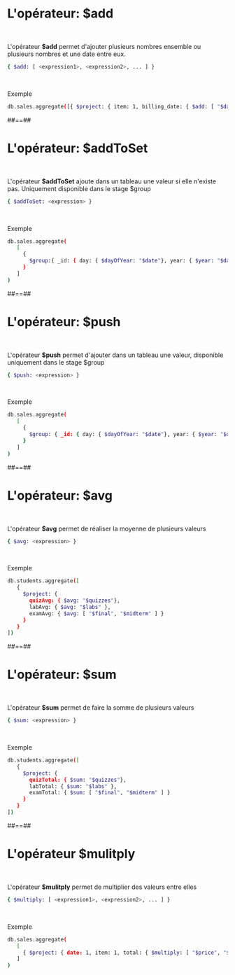 <!-- .slide: class="with-code inconsolata"-->
# L'opérateur: $add
<br>

L'opérateur <b>$add</b> permet d'ajouter plusieurs nombres ensemble ou plusieurs nombres et une date entre eux.
```bash
{ $add: [ <expression1>, <expression2>, ... ] }
```
<!-- .element: class="big-code"-->
<br>

Exemple
<!-- .element: class="bold" -->
```bash
db.sales.aggregate([{ $project: { item: 1, billing_date: { $add: [ "$date", 3*24*60*60000 ] } } }])
```
<!-- .element: class="big-code"-->

##==##

<!-- .slide: class="with-code inconsolata"-->
# L'opérateur: $addToSet
<br>

L'opérateur <b>$addToSet</b> ajoute dans un tableau une valeur si elle n'existe pas. Uniquement disponible dans le stage $group
```bash
{ $addToSet: <expression> }
```
<!-- .element: class="big-code" -->
<br>

Exemple
<!-- .element: class="bold" -->
```bash
db.sales.aggregate(
   [
     {
       $group:{ _id: { day: { $dayOfYear: "$date"}, year: { $year: "$date" } }, itemsSold: { $addToSet: "$item" } }
     }
   ]
)
```
<!-- .element: class="medium-code" -->
##==##

<!-- .slide: class="with-code inconsolata"-->
# L'opérateur: $push
<br>

L'opérateur <b>$push</b> permet d'ajouter dans un tableau une valeur, disponible uniquement dans le stage $group
```bash
{ $push: <expression> }
```
<!-- .element: class="big-code" -->
<br>

Exemple
<!-- .element: class="bold" -->
```bash
db.sales.aggregate(
   [
     {
       $group: { _id: { day: { $dayOfYear: "$date"}, year: { $year: "$date" } }, itemsSold: { $push:  { item: "$item", quantity: "$quantity" } }}
     }
   ]
)
```
<!-- .element: class="medium-code" -->

##==##

<!-- .slide: class="with-code inconsolata"-->
# L'opérateur: $avg
<br>

L'opérateur <b>$avg</b> permet de réaliser la moyenne de plusieurs valeurs
```bash
{ $avg: <expression> }
```
<!-- .element: class="big-code"-->
<br>

Exemple
<!-- .element: class="bold" -->
```bash
db.students.aggregate([
   {
     $project: {
       quizAvg: { $avg: "$quizzes"},
       labAvg: { $avg: "$labs" },
       examAvg: { $avg: [ "$final", "$midterm" ] }
     }
   }
])
```
<!-- .element: class="medium-code" -->

##==##

<!-- .slide: class="with-code inconsolata"-->
# L'opérateur: $sum
<br>

L'opérateur <b>$sum</b> permet de faire la somme de plusieurs valeurs
```bash
{ $sum: <expression> }
```
<!-- .element: class="big-code"-->
<br>

Exemple
<!-- .element: class="bold" -->
```bash
db.students.aggregate([
   {
     $project: {
       quizTotal: { $sum: "$quizzes"},
       labTotal: { $sum: "$labs" },
       examTotal: { $sum: [ "$final", "$midterm" ] }
     }
   }
])
```
<!-- .element: class="medium-code" -->

##==##

<!-- .slide: class="with-code inconsolata"-->
# L'opérateur $mulitply
<br>

L'opérateur <b>$mulitply</b> permet de multiplier des valeurs entre elles
```bash
{ $multiply: [ <expression1>, <expression2>, ... ] }
```
<!-- .element: class="big-code"-->
<br>

Exemple
<!-- .element: class="bold" -->
```bash
db.sales.aggregate(
   [
     { $project: { date: 1, item: 1, total: { $multiply: [ "$price", "$quantity" ] } } }
   ]
)
```
<!-- .element: class="big-code" -->


